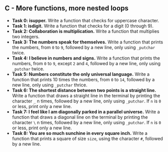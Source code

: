 ## C - More functions, more nested loops

- **Task 0: isupper.** Write a function that checks for uppercase character.
- **Task 1: isdigit.** Write a function that checks for a digit (0 through 9).
- **Task 2: Collaboration is multiplication.** Write a function that multiplies two integers.
- **Task 3: The numbers speak for themselves.** Write a function that prints the numbers, from `0` to `9`, followed by a new line, only using `_putchar` twice.
- **Task 4: I believe in numbers and signs.** Write a function that prints the numbers, from `0` to `9`, except `2` and `4`, followed by a new line, only using `_putchar` twice.
- **Task 5: Numbers constitute the only universal language.** Write a function that prints 10 times the numbers, from `0` to `14`, followed by a new line, only using `_putchar` thrice.
- **Task 6: The shortest distance between two points is a straight line.** Write a function that draws a straight line in the terminal by printing the character `_` n times, followed by a new line, only using `_putchar`. If `n` is `0` or less, print only a new line.
- **Task 7: I feel like I am diagonally parked in a parallel universe.** Write a function that draws a diagonal line on the terminal by printing the character `\` n times, followed by a new line, only using `_putchar`. If `n` is `0` or less, print only a new line.
- **Task 8: You are so much sunchine in every square inch.** Write a function that prints a square of size `size`, using the character `#`, followed by a new line.
